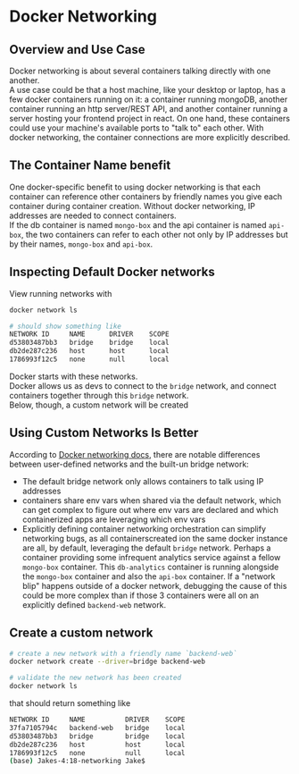 # Docker Networking
## Overview and Use Case
Docker networking is about several containers talking directly with one another.  
A use case could be that a host machine, like your desktop or laptop, has a few docker containers running on it: a container running mongoDB, another container running an http server/REST API, and another container running a server hosting your frontend project in react. On one hand, these containers could use your machine's available ports to "talk to" each other. With docker networking, the container connections are more explicitly described.  

## The Container Name benefit
One docker-specific benefit to using docker networking is that each container can reference other containers by friendly names you give each container during container creation. Without docker networking, IP addresses are needed to connect containers.  
If the db container is named `mongo-box` and the api container is named `api-box`, the two containers can refer to each other not only by IP addresses but by their names, `mongo-box` and `api-box`.  

## Inspecting Default Docker networks
View running networks with 
```bash
docker network ls

# should show something like
NETWORK ID     NAME      DRIVER    SCOPE
d53803487bb3   bridge    bridge    local
db2de287c236   host      host      local
1786993f12c5   none      null      local
```
Docker starts with these networks.  
Docker allows us as devs to connect to the `bridge` network, and connect containers together through this `bridge` network.  
Below, though, a custom network will be created

## Using Custom Networks Is Better
According to [Docker networking docs](https://docs.docker.com/network/bridge/), there are notable differences between user-defined networks and the built-un bridge network:  
- The default bridge network only allows containers to talk using IP addresses
- containers share env vars when shared via the default network, which can get complex to figure out where env vars are declared and which containerized apps are leveraging which env vars
- Explicitly defining container networking orchestration can simplify networking bugs, as all containerscreated ion the same docker instance are all, by default, leveraging the default `bridge` network. Perhaps a container providing some infrequent analytics service against a fellow `mongo-box` container. This `db-analytics` container is running alongside the `mongo-box` container and also the `api-box` container. If a "network blip" happens outside of a docker network, debugging the cause of this could be more complex than if those 3 containers were all on an explicitly defined `backend-web` network.  

## Create a custom network
```bash
# create a new network with a friendly name `backend-web`
docker network create --driver=bridge backend-web

# validate the new network has been created
docker network ls
```
that should return something like
```bash
NETWORK ID     NAME          DRIVER    SCOPE
37fa7105794c   backend-web   bridge    local
d53803487bb3   bridge        bridge    local
db2de287c236   host          host      local
1786993f12c5   none          null      local
(base) Jakes-4:18-networking Jake$ 

```